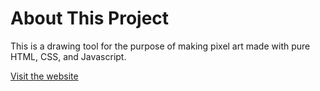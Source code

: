 # About This Project
This is a drawing tool for the purpose of making pixel art made with pure HTML, CSS, and Javascript.

[Visit the website](https://hmzq-dev.github.io/etch-a-sketch/)
